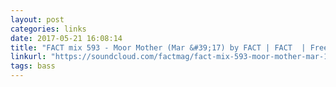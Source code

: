 ```yaml
---
layout: post
categories: links
date: 2017-05-21 16:08:14
title: "FACT mix 593 - Moor Mother (Mar &#39;17) by FACT | FACT  | Free Listening on SoundCloud"
linkurl: "https://soundcloud.com/factmag/fact-mix-593-moor-mother-mar-17"
tags: bass
---
```

